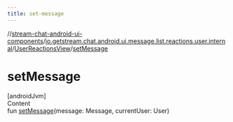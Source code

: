 ```yaml
---
title: set-message
---
```

//[stream-chat-android-ui-components](../../../index.md)/[io.getstream.chat.android.ui.message.list.reactions.user.internal](../index.md)/[UserReactionsView](index.md)/[setMessage](setMessage.md)



# setMessage  
[androidJvm]  
Content  
fun [setMessage](setMessage.md)(message: Message, currentUser: User)  




